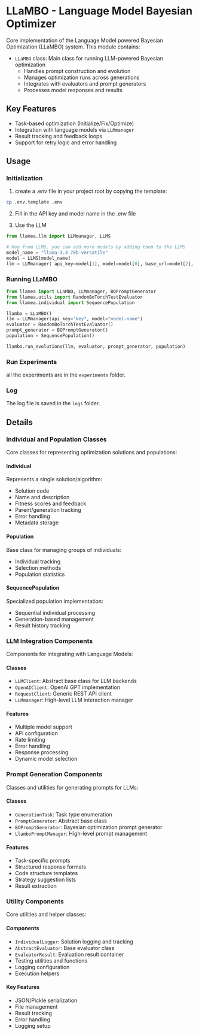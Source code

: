 
# LLaMBO - Language Model Bayesian Optimizer

Core implementation of the Language Model powered Bayesian Optimization (LLaMBO) system. This module contains:

- `LLaMBO` class: Main class for running LLM-powered Bayesian optimization
  - Handles prompt construction and evolution
  - Manages optimization runs across generations
  - Integrates with evaluators and prompt generators
  - Processes model responses and results

## Key Features
- Task-based optimization (Initialize/Fix/Optimize)
- Integration with language models via `LLMmanager` 
- Result tracking and feedback loops
- Support for retry logic and error handling

## Usage

### Initialization
1. create a .env file in your project root by copying the template:
```bash
cp .env.template .env
``` 
2. Fill in the API key and model name in the .env file

3. Use the LLM
```python
from llamea.llm import LLMmanager, LLMS

# Key from LLMS. you can add more models by adding them to the LLMS 
model_name = "llama-3.3-70b-versatile"
model = LLMS[model_name]
llm = LLMmanager( api_key=model[1], model=model[0], base_url=model[2], max_interval=model[3])
```

### Running LLaMBO
```python
from llamea import LLaMBO, LLMmanager, BOPromptGenerator
from llamea.utils import RandomBoTorchTestEvaluator
from llamea.individual import SequencePopulation

llambo = LLaMBO()
llm = LLMmanager(api_key="key", model="model-name")
evaluator = RandomBoTorchTestEvaluator()
prompt_generator = BOPromptGenerator()
population = SequencePopulation()

llambo.run_evolutions(llm, evaluator, prompt_generator, population)
```

### Run Experiments
all the experiments are in the `experiments` folder. 

### Log
The log file is saved in the `logs` folder.

## Details

### Individual and Population Classes

Core classes for representing optimization solutions and populations:

#### Individual
Represents a single solution/algorithm:
- Solution code
- Name and description
- Fitness scores and feedback
- Parent/generation tracking
- Error handling
- Metadata storage

#### Population
Base class for managing groups of individuals:
- Individual tracking
- Selection methods
- Population statistics

#### SequencePopulation
Specialized population implementation:
- Sequential individual processing
- Generation-based management
- Result history tracking


### LLM Integration Components

Components for integrating with Language Models:

#### Classes
- `LLMClient`: Abstract base class for LLM backends
- `OpenAIClient`: OpenAI GPT implementation
- `RequestClient`: Generic REST API client
- `LLMmanager`: High-level LLM interaction manager

#### Features
- Multiple model support 
- API configuration
- Rate limiting
- Error handling
- Response processing
- Dynamic model selection


### Prompt Generation Components

Classes and utilities for generating prompts for LLMs:

#### Classes
- `GenerationTask`: Task type enumeration
- `PromptGenerator`: Abstract base class
- `BOPromptGenerator`: Bayesian optimization prompt generator
- `LlamboPromptManager`: High-level prompt management

#### Features
- Task-specific prompts
- Structured response formats
- Code structure templates
- Strategy suggestion lists
- Result extraction


### Utility Components

Core utilities and helper classes:

#### Components
- `IndividualLogger`: Solution logging and tracking
- `AbstractEvaluator`: Base evaluator class
- `EvaluatorResult`: Evaluation result container
- Testing utilities and functions
- Logging configuration
- Execution helpers

#### Key Features
- JSON/Pickle serialization
- File management
- Result tracking
- Error handling
- Logging setup
